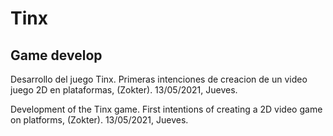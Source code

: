 # Tinx
Game develop
---------------------------
Desarrollo del juego Tinx.
Primeras intenciones de creacion de un video juego 2D en plataformas, (Zokter).
13/05/2021, Jueves. 

Development of the Tinx game.
First intentions of creating a 2D video game on platforms, (Zokter).
13/05/2021, Jueves. 
